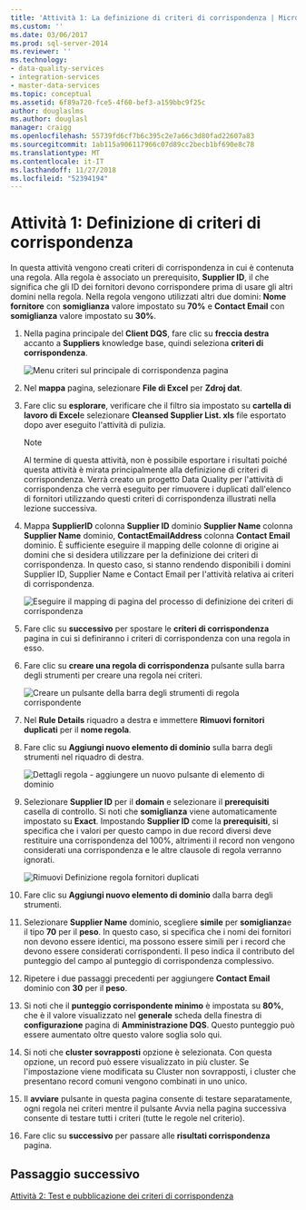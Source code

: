```yaml
---
title: 'Attività 1: La definizione di criteri di corrispondenza | Microsoft Docs'
ms.custom: ''
ms.date: 03/06/2017
ms.prod: sql-server-2014
ms.reviewer: ''
ms.technology:
- data-quality-services
- integration-services
- master-data-services
ms.topic: conceptual
ms.assetid: 6f89a720-fce5-4f60-bef3-a159bbc9f25c
author: douglaslms
ms.author: douglasl
manager: craigg
ms.openlocfilehash: 55739fd6cf7b6c395c2e7a66c3d80fad22607a83
ms.sourcegitcommit: 1ab115a906117966c07d89cc2becb1bf690e8c78
ms.translationtype: MT
ms.contentlocale: it-IT
ms.lasthandoff: 11/27/2018
ms.locfileid: "52394194"
---
```

# <a name="task-1-defining-a-matching-policy"></a>Attività 1: Definizione di criteri di corrispondenza
  In questa attività vengono creati criteri di corrispondenza in cui è contenuta una regola. Alla regola è associato un prerequisito, **Supplier ID**, il che significa che gli ID dei fornitori devono corrispondere prima di usare gli altri domini nella regola. Nella regola vengono utilizzati altri due domini: **Nome fornitore** con **somiglianza** valore impostato su **70%** e **Contact Email** con **somiglianza** valore impostato su **30%**.  
  
1.  Nella pagina principale del **Client DQS**, fare clic su **freccia destra** accanto a **Suppliers** knowledge base, quindi seleziona **criteri di corrispondenza**.  
  
     ![Menu criteri sul principale di corrispondenza pagina](../../2014/tutorials/media/et-definingamatchingpolicy-01.jpg "Main Menu criteri di corrispondenza pagina")  
  
2.  Nel **mappa** pagina, selezionare **File di Excel** per **Zdroj dat**.  
  
3.  Fare clic su **esplorare**, verificare che il filtro sia impostato su **cartella di lavoro di Excel**e selezionare **Cleansed Supplier List. xls** file esportato dopo aver eseguito l'attività di pulizia.  
  
    > [!NOTE]  
    >  Al termine di questa attività, non è possibile esportare i risultati poiché questa attività è mirata principalmente alla definizione di criteri di corrispondenza. Verrà creato un progetto Data Quality per l'attività di corrispondenza che verrà eseguito per rimuovere i duplicati dall'elenco di fornitori utilizzando questi criteri di corrispondenza illustrati nella lezione successiva.  
  
4.  Mappa **SupplierID** colonna **Supplier ID** dominio **Supplier Name** colonna **Supplier Name** dominio,  **ContactEmailAddress** colonna **Contact Email** dominio. È sufficiente eseguire il mapping delle colonne di origine ai domini che si desidera utilizzare per la definizione dei criteri di corrispondenza. In questo caso, si stanno rendendo disponibili i domini Supplier ID, Supplier Name e Contact Email per l'attività relativa ai criteri di corrispondenza.  
  
     ![Eseguire il mapping di pagina del processo di definizione dei criteri di corrispondenza](../../2014/tutorials/media/et-definingamatchingpolicy-02.jpg "eseguire il mapping di pagina del processo di definizione dei criteri di corrispondenza")  
  
5.  Fare clic su **successivo** per spostare le **criteri di corrispondenza** pagina in cui si definiranno i criteri di corrispondenza con una regola in esso.  
  
6.  Fare clic su **creare una regola di corrispondenza** pulsante sulla barra degli strumenti per creare una regola nei criteri.  
  
     ![Creare un pulsante della barra degli strumenti di regola corrispondente](../../2014/tutorials/media/et-definingamatchingpolicy-03.jpg "creare un pulsante della barra degli strumenti di regola corrispondente")  
  
7.  Nel **Rule Details** riquadro a destra e immettere **Rimuovi fornitori duplicati** per il **nome regola**.  
  
8.  Fare clic su **Aggiungi nuovo elemento di dominio** sulla barra degli strumenti nel riquadro di destra.  
  
     ![Dettagli regola - aggiungere un nuovo pulsante di elemento di dominio](../../2014/tutorials/media/et-definingamatchingpolicy-04.jpg "dettagli regola - aggiungere un nuovo pulsante di elemento di dominio")  
  
9. Selezionare **Supplier ID** per il **domain** e selezionare il **prerequisiti** casella di controllo. Si noti che **somiglianza** viene automaticamente impostato su **Exact**. Impostando **Supplier ID** come la **prerequisiti**, si specifica che i valori per questo campo in due record diversi deve restituire una corrispondenza del 100%, altrimenti il record non vengono considerati una corrispondenza e le altre clausole di regola verranno ignorati.  
  
     ![Rimuovi Definizione regola fornitori duplicati](../../2014/tutorials/media/et-definingamatchingpolicy-05.jpg "Rimuovi fornitori duplicati definizione della regola")  
  
10. Fare clic su **Aggiungi nuovo elemento di dominio** dalla barra degli strumenti.  
  
11. Selezionare **Supplier Name** dominio, scegliere **simile** per **somiglianza**e il tipo **70** per il **peso**.  In questo caso, si specifica che i nomi dei fornitori non devono essere identici, ma possono essere simili per i record che devono essere considerati corrispondenti. Il peso indica il contributo del punteggio del campo al punteggio di corrispondenza complessivo.  
  
12. Ripetere i due passaggi precedenti per aggiungere **Contact Email** dominio con **30** per il **peso**.  
  
13. Si noti che il **punteggio corrispondente minimo** è impostata su **80%**, che è il valore visualizzato nel **generale** scheda della finestra di **configurazione** pagina di **Amministrazione DQS**. Questo punteggio può essere aumentato oltre questo valore soglia solo qui.  
  
14. Si noti che **cluster sovrapposti** opzione è selezionata. Con questa opzione, un record può essere visualizzato in più cluster. Se l'impostazione viene modificata su Cluster non sovrapposti, i cluster che presentano record comuni vengono combinati in uno unico.  
  
15. Il **avviare** pulsante in questa pagina consente di testare separatamente, ogni regola nei criteri mentre il pulsante Avvia nella pagina successiva consente di testare tutti i criteri (tutte le regole nel criterio).  
  
16. Fare clic su **successivo** per passare alle **risultati corrispondenza** pagina.  
  
## <a name="next-step"></a>Passaggio successivo  
 [Attività 2: Test e pubblicazione dei criteri di corrispondenza](../../2014/tutorials/task-2-testing-and-publishing-the-matching-policy.md)  
  
  
